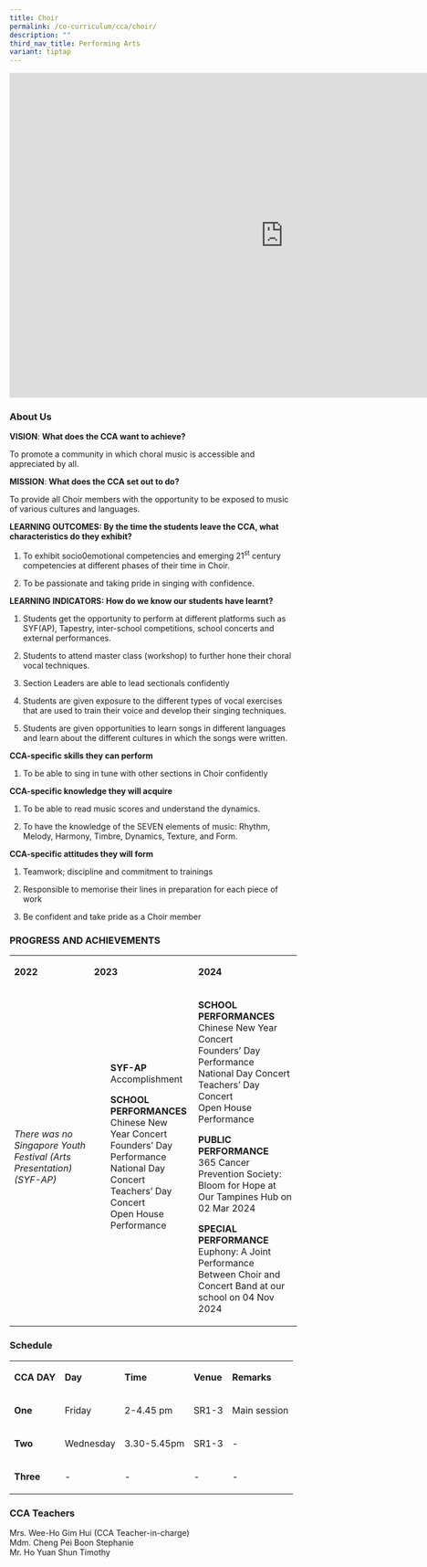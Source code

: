 ```yaml
---
title: Choir
permalink: /co-curriculum/cca/choir/
description: ""
third_nav_title: Performing Arts
variant: tiptap
---
```

<div class="iframe-wrapper">
<iframe height="569" width="960" allowfullscreen="true" frameborder="0" src="https://docs.google.com/presentation/d/17jzuETZNcCFkhqO_FASercU5u1UlO6YpolYOhkxMYtI/embed?start=true&amp;loop=true&amp;delayms=3000"></iframe>
</div>
<h3>About Us</h3>
<p><strong>VISION</strong>: <strong>What does the CCA want to achieve?&nbsp;</strong>
</p>
<p>To promote a community in which choral music is accessible and appreciated
by all.</p>
<p><strong>MISSION</strong>: <strong>What does the CCA set out to do?</strong>
</p>
<p>To provide all Choir members with the opportunity to be exposed to music
of various cultures and languages.</p>
<p><strong>LEARNING OUTCOMES: By the time the students leave the CCA, what characteristics do they exhibit?</strong>
</p>
<ol data-tight="true" class="tight">
<li>
<p>To exhibit socio0emotional competencies and emerging 21<sup>st</sup> century
competencies at different phases of their time in Choir.</p>
</li>
<li>
<p>To be passionate and taking pride in singing with confidence.</p>
</li>
</ol>
<p><strong>LEARNING INDICATORS: How do we know our students have learnt?</strong>
</p>
<ol data-tight="true" class="tight">
<li>
<p>Students get the opportunity to perform at different platforms such as
SYF(AP), Tapestry, inter-school competitions, school concerts and external
performances.</p>
</li>
<li>
<p>Students to attend master class (workshop) to further hone their choral
vocal techniques.</p>
</li>
<li>
<p>Section Leaders are able to lead sectionals confidently</p>
</li>
<li>
<p>Students are given exposure to the different types of vocal exercises
that are used to train their voice and develop their singing techniques.</p>
</li>
<li>
<p>Students are given opportunities to learn songs in different languages
and learn about the different cultures in which the songs were written.</p>
</li>
</ol>
<p><strong>CCA-specific skills they can perform</strong>
</p>
<ol data-tight="true" class="tight">
<li>
<p>To be able to sing in tune with other sections in Choir confidently</p>
</li>
</ol>
<p><strong>CCA-specific knowledge they will acquire</strong>
</p>
<ol data-tight="true" class="tight">
<li>
<p>To be able to read music scores and understand the dynamics.</p>
</li>
<li>
<p>To have the knowledge of the SEVEN elements of music: Rhythm, Melody,
Harmony, Timbre, Dynamics, Texture, and Form.</p>
</li>
</ol>
<p><strong>CCA-specific attitudes they will form</strong>
</p>
<ol data-tight="true" class="tight">
<li>
<p>Teamwork; discipline and commitment to trainings</p>
</li>
<li>
<p>Responsible to memorise their lines in preparation for each piece of work</p>
</li>
<li>
<p>Be confident and take pride as a Choir member</p>
</li>
</ol>
<h3>PROGRESS AND ACHIEVEMENTS</h3>
<table style="minWidth: 125px">
<colgroup>
<col>
<col>
<col>
<col>
<col>
</colgroup>
<tbody>
<tr>
<td rowspan="1" colspan="1">
<p><strong>2022</strong>
</p>
</td>
<td rowspan="1" colspan="2">
<p><strong>2023</strong>
</p>
</td>
<td rowspan="1" colspan="2">
<p><strong>2024</strong>
</p>
</td>
</tr>
<tr>
<td rowspan="1" colspan="2">
<p><em>There was no Singapore Youth Festival (Arts Presentation) (SYF-AP)</em>
</p>
</td>
<td rowspan="1" colspan="2">
<p><strong>SYF-AP<br></strong>Accomplishment</p>
<p><strong>SCHOOL PERFORMANCES<br></strong>Chinese New Year Concert
<br>Founders’ Day Performance
<br>National Day Concert
<br>Teachers’ Day Concert
<br>Open House Performance</p>
<p>&nbsp;</p>
</td>
<td rowspan="1" colspan="1">
<p><strong>SCHOOL PERFORMANCES<br></strong>Chinese New Year Concert
<br>Founders’ Day Performance
<br>National Day Concert
<br>Teachers’ Day Concert
<br>Open House Performance</p>
<p><strong>PUBLIC PERFORMANCE</strong>
<br>365 Cancer Prevention Society: Bloom for Hope at Our Tampines Hub on 02
Mar 2024</p>
<p><strong>SPECIAL PERFORMANCE</strong>
<br>Euphony: A Joint Performance Between Choir and Concert Band at our school
on 04 Nov 2024</p>
</td>
</tr>
</tbody>
</table>
<h3>Schedule</h3>
<table style="minWidth: 125px">
<colgroup>
<col>
<col>
<col>
<col>
<col>
</colgroup>
<tbody>
<tr>
<td rowspan="1" colspan="1">
<p><strong>CCA DAY</strong>
</p>
</td>
<td rowspan="1" colspan="1">
<p><strong>Day</strong>
</p>
</td>
<td rowspan="1" colspan="1">
<p><strong>Time</strong>
</p>
</td>
<td rowspan="1" colspan="1">
<p><strong>Venue</strong>
</p>
</td>
<td rowspan="1" colspan="1">
<p><strong>Remarks</strong>
</p>
</td>
</tr>
<tr>
<td rowspan="1" colspan="1">
<p><strong>One</strong>
</p>
</td>
<td rowspan="1" colspan="1">
<p>Friday</p>
</td>
<td rowspan="1" colspan="1">
<p>2-4.45 pm</p>
</td>
<td rowspan="1" colspan="1">
<p>SR1-3</p>
</td>
<td rowspan="1" colspan="1">
<p>Main session</p>
</td>
</tr>
<tr>
<td rowspan="1" colspan="1">
<p><strong>Two</strong>
</p>
</td>
<td rowspan="1" colspan="1">
<p>Wednesday</p>
</td>
<td rowspan="1" colspan="1">
<p>3.30-5.45pm</p>
</td>
<td rowspan="1" colspan="1">
<p>SR1-3</p>
</td>
<td rowspan="1" colspan="1">
<p>-</p>
</td>
</tr>
<tr>
<td rowspan="1" colspan="1">
<p><strong>Three</strong>
</p>
</td>
<td rowspan="1" colspan="1">
<p>-</p>
</td>
<td rowspan="1" colspan="1">
<p>-</p>
</td>
<td rowspan="1" colspan="1">
<p>-</p>
</td>
<td rowspan="1" colspan="1">
<p>-</p>
</td>
</tr>
</tbody>
</table>
<h3>CCA Teachers</h3>
<p>Mrs. Wee-Ho Gim Hui (CCA Teacher-in-charge)
<br>Mdm. Cheng Pei Boon Stephanie
<br>Mr. Ho Yuan Shun Timothy</p>